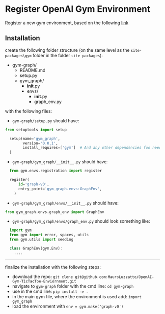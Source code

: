 # Register OpenAI Gym Environment

Register a new gym environment, based on the following [link](https://github.com/openai/gym/tree/master/gym/envs#how-to-create-new-environments-for-gym)

## Installation

create the following folder structure (on the same level as the `site-packages\gym` folder in the folder `site-packages`):

* gym-graph/
   * README.md
   * setup.py
   * gym_graph/
      * __init__.py
      * envs/
        * __init__.py
        * graph_env.py

with the following files:

- `gym-graph/setup.py` should have:


```python
from setuptools import setup

  setup(name='gym_graph',
        version='0.0.1',
        install_requires=['gym']  # And any other dependencies foo needs
  )  
```

- `gym-graph/gym_graph/__init__.py` should have:

```python
  from gym.envs.registration import register

  register(
      id='graph-v0',
      entry_point='gym_graph.envs:GraphEnv',
    )
```

- `gym-graph/gym_graph/envs/__init__.py` should have:
```python
from gym_graph.envs.graph_env import GraphEnv
```

- `gym-graph/gym_graph/envs/graph_env.py` should look something like:
```python
  import gym
  from gym import error, spaces, utils
  from gym.utils import seeding

  class GraphEnv(gym.Env):
    ....
```
---

finalize the installation with the following steps:
- download the repo: `git clone git@github.com:MauroLuzzatto/OpenAI-Gym-TicTacToe-Enviornment.git`
- navigate to `gym-graph` folder with the cmd line: `cd gym-graph`
- use in the cmd line: `pip install -e .`
- in the main gym file, where the environment is used add: `import gym_graph`
- load the environment with `env = gym.make('graph-v0')`
